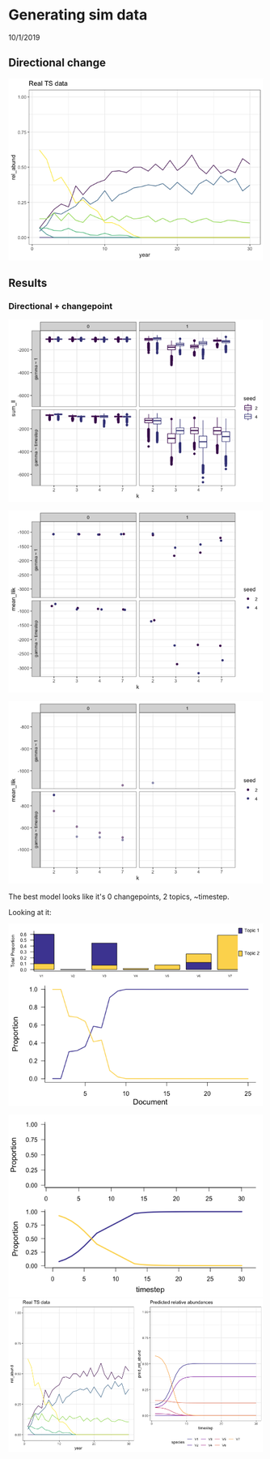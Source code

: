 Generating sim data
================
10/1/2019

Directional change
------------------

![](directional_files/figure-markdown_github/directional%20changepoint-1.png)

Results
-------

### Directional + changepoint

![](directional_files/figure-markdown_github/plot%20directional%20changepoint-1.png)

![](directional_files/figure-markdown_github/plot%20dc%20means-1.png)

![](directional_files/figure-markdown_github/best-1.png)

The best model looks like it's 0 changepoints, 2 topics, ~timestep.

Looking at it:

![](directional_files/figure-markdown_github/best%20lda-1.png)

![](directional_files/figure-markdown_github/plot%20ts-1.png) ![](directional_files/figure-markdown_github/generate%20species%20predictions-1.png)
